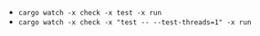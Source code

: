 - `cargo watch -x check -x test -x run`
- `cargo watch -x check -x "test -- --test-threads=1" -x run`
